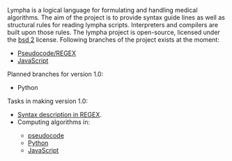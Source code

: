 <script>
document.getElementById( "aboutsmall").style.backgroundColor="#EFAB00";
document.getElementById( "abouttext").style.color="#000000";
document.getElementById( "about").className="menu2active";
</script>
<span class="sc">Lympha</span> is a logical language for formulating and handling medical algorithms. The aim of the project is to provide syntax guide lines as well as structural rules for reading <span class="sc">lympha</span> scripts. Interpreters and compilers are built upon those rules. The <span class="sc">lympha</span> project is open-source, licensed under the <span class="sc">[bsd 2](http://opensource.org/licenses/BSD-2-Clause)</span> license. Following branches of the project exists at the moment:
<ul>
<li><a href="https://github.com/RickardHultgren/lympha/tree/master">Pseudocode/REGEX</a></li>
<li><a href="https://github.com/RickardHultgren/lympha/tree/JavaScript">JavaScript</a></li>
</ul>

Planned branches for version 1.0: 
<ul>
<li>Python</li>
</ul>

Tasks in making version 1.0:
<ul>
<li><a href="https://github.com/RickardHultgren/lympha/blob/master/LYMPHA_syntax.0.1.pdf">Syntax description in REGEX</a>.</li>
<li>Computing algorithms in:</li>
<ul>
<li><a href="https://github.com/RickardHultgren/lympha/blob/master/LYMPHA_syntax.0.1.pdf">pseudocode</a></li>
<li><a href="https://github.com/RickardHultgren/lympha/tree/python">Python</a></li>
<li><a href="https://github.com/RickardHultgren/lympha/tree/JavaScript">JavaScript</a></li>
</ul>
</ul>
